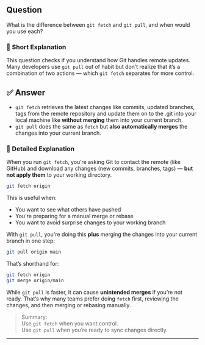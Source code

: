 ## Question  
What is the difference between `git fetch` and `git pull`, and when would you use each?

### 📝 Short Explanation  
This question checks if you understand how Git handles remote updates. Many developers use `git pull` out of habit but don’t realize that it’s a combination of two actions — which `git fetch` separates for more control.

## ✅ Answer  
- `git fetch` retrieves the latest changes like commits, updated branches, tags from the remote repository and update them on to the .git into your local machine like **without merging** them into your current branch.
- `git pull` does the same as `fetch` but **also automatically merges** the changes into your current branch.

### 📘 Detailed Explanation  
When you run `git fetch`, you’re asking Git to contact the remote (like GitHub) and download any changes (new commits, branches, tags) — **but not apply them** to your working directory.

```bash
git fetch origin
```

This is useful when:
- You want to see what others have pushed
- You're preparing for a manual merge or rebase
- You want to avoid surprise changes to your working branch

With `git pull`, you're doing this **plus** merging the changes into your current branch in one step:

```bash
git pull origin main
```

That’s shorthand for:
```bash
git fetch origin
git merge origin/main
```

While `git pull` is faster, it can cause **unintended merges** if you’re not ready. That’s why many teams prefer doing `fetch` first, reviewing the changes, and then merging or rebasing manually.

> Summary:  
> Use `git fetch` when you want control.  
> Use `git pull` when you’re ready to sync changes directly.

---
